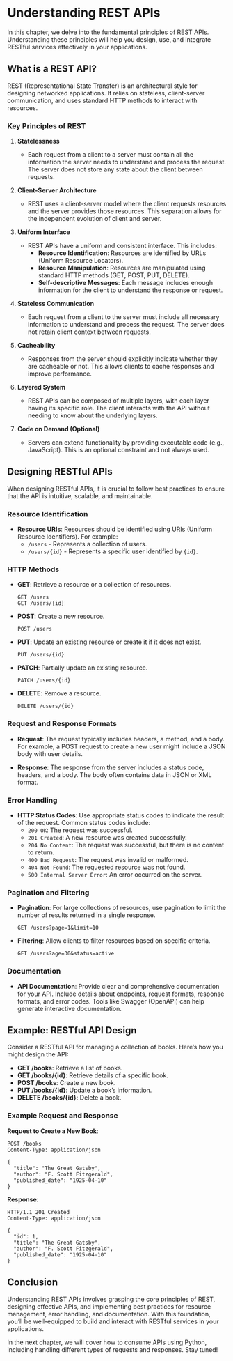 # Understanding REST APIs

In this chapter, we delve into the fundamental principles of REST APIs. Understanding these principles will help you design, use, and integrate RESTful services effectively in your applications.

## What is a REST API?

REST (Representational State Transfer) is an architectural style for designing networked applications. It relies on stateless, client-server communication, and uses standard HTTP methods to interact with resources.

### Key Principles of REST

1. **Statelessness**
   - Each request from a client to a server must contain all the information the server needs to understand and process the request. The server does not store any state about the client between requests.

2. **Client-Server Architecture**
   - REST uses a client-server model where the client requests resources and the server provides those resources. This separation allows for the independent evolution of client and server.

3. **Uniform Interface**
   - REST APIs have a uniform and consistent interface. This includes:
     - **Resource Identification**: Resources are identified by URLs (Uniform Resource Locators).
     - **Resource Manipulation**: Resources are manipulated using standard HTTP methods (GET, POST, PUT, DELETE).
     - **Self-descriptive Messages**: Each message includes enough information for the client to understand the response or request.

4. **Stateless Communication**
   - Each request from a client to the server must include all necessary information to understand and process the request. The server does not retain client context between requests.

5. **Cacheability**
   - Responses from the server should explicitly indicate whether they are cacheable or not. This allows clients to cache responses and improve performance.

6. **Layered System**
   - REST APIs can be composed of multiple layers, with each layer having its specific role. The client interacts with the API without needing to know about the underlying layers.

7. **Code on Demand (Optional)**
   - Servers can extend functionality by providing executable code (e.g., JavaScript). This is an optional constraint and not always used.

## Designing RESTful APIs

When designing RESTful APIs, it is crucial to follow best practices to ensure that the API is intuitive, scalable, and maintainable.

### Resource Identification

- **Resource URIs**: Resources should be identified using URIs (Uniform Resource Identifiers). For example:
  - `/users` - Represents a collection of users.
  - `/users/{id}` - Represents a specific user identified by `{id}`.

### HTTP Methods

- **GET**: Retrieve a resource or a collection of resources.

  ```http
  GET /users
  GET /users/{id}
  ```

- **POST**: Create a new resource.

  ```http
  POST /users
  ```

- **PUT**: Update an existing resource or create it if it does not exist.

  ```http
  PUT /users/{id}
  ```

- **PATCH**: Partially update an existing resource.

  ```http
  PATCH /users/{id}
  ```

- **DELETE**: Remove a resource.

  ```http
  DELETE /users/{id}
  ```

### Request and Response Formats

- **Request**: The request typically includes headers, a method, and a body. For example, a POST request to create a new user might include a JSON body with user details.
  
- **Response**: The response from the server includes a status code, headers, and a body. The body often contains data in JSON or XML format.

### Error Handling

- **HTTP Status Codes**: Use appropriate status codes to indicate the result of the request. Common status codes include:
  - `200 OK`: The request was successful.
  - `201 Created`: A new resource was created successfully.
  - `204 No Content`: The request was successful, but there is no content to return.
  - `400 Bad Request`: The request was invalid or malformed.
  - `404 Not Found`: The requested resource was not found.
  - `500 Internal Server Error`: An error occurred on the server.

### Pagination and Filtering

- **Pagination**: For large collections of resources, use pagination to limit the number of results returned in a single response.

  ```http
  GET /users?page=1&limit=10
  ```

- **Filtering**: Allow clients to filter resources based on specific criteria.

  ```http
  GET /users?age=30&status=active
  ```

### Documentation

- **API Documentation**: Provide clear and comprehensive documentation for your API. Include details about endpoints, request formats, response formats, and error codes. Tools like Swagger (OpenAPI) can help generate interactive documentation.

## Example: RESTful API Design

Consider a RESTful API for managing a collection of books. Here’s how you might design the API:

- **GET /books**: Retrieve a list of books.
- **GET /books/{id}**: Retrieve details of a specific book.
- **POST /books**: Create a new book.
- **PUT /books/{id}**: Update a book’s information.
- **DELETE /books/{id}**: Delete a book.

### Example Request and Response

**Request to Create a New Book**:

```http
POST /books
Content-Type: application/json

{
  "title": "The Great Gatsby",
  "author": "F. Scott Fitzgerald",
  "published_date": "1925-04-10"
}
```

**Response**:

```http
HTTP/1.1 201 Created
Content-Type: application/json

{
  "id": 1,
  "title": "The Great Gatsby",
  "author": "F. Scott Fitzgerald",
  "published_date": "1925-04-10"
}
```

## Conclusion

Understanding REST APIs involves grasping the core principles of REST, designing effective APIs, and implementing best practices for resource management, error handling, and documentation. With this foundation, you’ll be well-equipped to build and interact with RESTful services in your applications.

In the next chapter, we will cover how to consume APIs using Python, including handling different types of requests and responses. Stay tuned!
